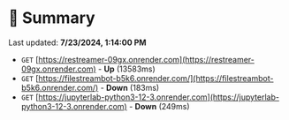 # 📖 Summary
Last updated: **7/23/2024, 1:14:00 PM**

- `GET` [https://restreamer-09gx.onrender.com](https://restreamer-09gx.onrender.com) - **Up** (13583ms)
- `GET` [https://filestreambot-b5k6.onrender.com/](https://filestreambot-b5k6.onrender.com/) - **Down** (183ms)
- `GET` [https://jupyterlab-python3-12-3.onrender.com](https://jupyterlab-python3-12-3.onrender.com) - **Down** (249ms)
